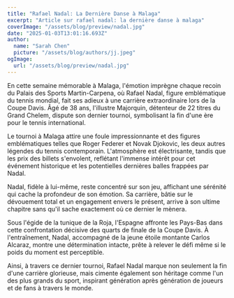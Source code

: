 ```yaml
---
title: "Rafael Nadal: La Dernière Danse à Malaga"
excerpt: "Article sur rafael nadal: la dernière danse à malaga"
coverImage: "/assets/blog/preview/nadal.jpg"
date: "2025-01-03T13:01:16.693Z"
author:
  name: "Sarah Chen"
  picture: "/assets/blog/authors/jj.jpeg"
ogImage:
  url: "/assets/blog/preview/nadal.jpg"
---
```


En cette semaine mémorable à Malaga, l'émotion imprègne chaque recoin du Palais des Sports Martin-Carpena, où Rafael Nadal, figure emblématique du tennis mondial, fait ses adieux à une carrière extraordinaire lors de la Coupe Davis. Âgé de 38 ans, l'illustre Majorquin, détenteur de 22 titres du Grand Chelem, dispute son dernier tournoi, symbolisant la fin d'une ère pour le tennis international.

Le tournoi à Malaga attire une foule impressionnante et des figures emblématiques telles que Roger Federer et Novak Djokovic, les deux autres légendes du tennis contemporain. L'atmosphère est électrisante, tandis que les prix des billets s'envolent, reflétant l'immense intérêt pour cet événement historique et les potentielles dernières balles frappées par Nadal.

Nadal, fidèle à lui-même, reste concentré sur son jeu, affichant une sérénité qui cache la profondeur de son émotion. Sa carrière, bâtie sur le dévouement total et un engagement envers le présent, arrive à son ultime chapitre sans qu'il sache exactement où ce dernier le mènera.

Sous l'égide de la tunique de la Roja, l'Espagne affronte les Pays-Bas dans cette confrontation décisive des quarts de finale de la Coupe Davis. À l'entraînement, Nadal, accompagné de la jeune étoile montante Carlos Alcaraz, montre une détermination intacte, prête à relever le défi même si le poids du moment est perceptible.

Ainsi, à travers ce dernier tournoi, Rafael Nadal marque non seulement la fin d'une carrière glorieuse, mais cimente également son héritage comme l'un des plus grands du sport, inspirant génération après génération de joueurs et de fans à travers le monde.